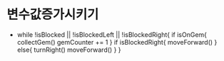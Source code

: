 # 변수값증가시키기

- while !isBlocked || !isBlockedLeft || !isBlockedRight{
    if isOnGem{
        collectGem()
        gemCounter += 1
    }
    if isBlockedRight{
        moveForward()
    }
    else{
        turnRight()
        moveForward()
    }
}

